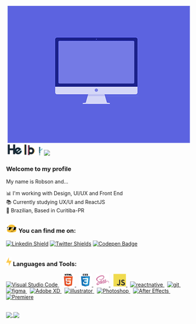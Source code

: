 <!--
Hellooo! <img src="https://media.giphy.com/media/hvRJCLFzcasrR4ia7z/giphy.gif" width="30">
 # Robson Vinicius de Oliveira 
-->

<img src="images/animation-readme-26-1.gif" min-width="400px" max-width="600px" width="500px" align="right" alt="image">

<span align="left">

<img src="images/readme/hello.gif" width="100" alt="image"> <img src="https://media.giphy.com/media/hvRJCLFzcasrR4ia7z/giphy.gif" width="50">

### Welcome to my profile
 
My name is Robson and...  

 📊 I'm working with Design, UI/UX and Front End<br>
 📚 Currently studying UX/UI and ReactJS<br>
 🏡 Brazilian, Based in Curitiba-PR<br>
 
</span>

## 

<span align="left">
 
### <img src="https://github.com/RobsonVinicius/robsonvinicius/blob/master/images/readme/emoji.gif" width="30"> You can find me on:

[![Linkedin Shield](https://img.shields.io/badge/-Linkedin-2867B2?style=for-the-badge&logo=linkedin&logoColor=white&link=https://www.linkedin.com/in/robson-vinicius/)](https://www.linkedin.com/in/robson-vinicius/)
[![Twitter Shields](https://img.shields.io/badge/-Twitter-1DA1F2?style=for-the-badge&logo=twitter&logoColor=white&link=https://www.twitter.com/robsonviniciusr/)](https://www.twitter.com/robsonviniciusr/)
[![Codepen Badge](https://img.shields.io/badge/-Codepen-000?style=for-the-badge&logo=codepen&logoColor=white&link=https://codepen.io/robsonvinicius)](https://codepen.io/robsonvinicius) 

</span>

##

### <img src="https://github.com/RobsonVinicius/robsonvinicius/blob/master/images/readme/lightning.gif" width="15"> Languages and Tools:

<p align="left"> 
 
<a href="https://code.visualstudio.com/" target="_blank"> <img src="https://upload.wikimedia.org/wikipedia/commons/thumb/9/9a/Visual_Studio_Code_1.35_icon.svg/512px-Visual_Studio_Code_1.35_icon.svg.png" alt="Visual Studio Code" width="35" height="35"/> </a> &nbsp;
<a href="https://www.w3.org/html/" target="_blank"> <img src="https://raw.githubusercontent.com/devicons/devicon/master/icons/html5/html5-original-wordmark.svg" alt="html5" width="35" height="35"/> </a>&nbsp;
<a href="https://www.w3schools.com/css/" target="_blank"> <img src="https://raw.githubusercontent.com/devicons/devicon/master/icons/css3/css3-original-wordmark.svg" alt="css3" width="35" height="35"/> </a> &nbsp;
<a href="https://sass-lang.com/" target="_blank"> <img src="https://raw.githubusercontent.com/github/explore/80688e429a7d4ef2fca1e82350fe8e3517d3494d/topics/sass/sass.png" alt="sass" width="35" height="35"/> </a> &nbsp;
<a href="https://developer.mozilla.org/en-US/docs/Web/JavaScript" target="_blank"> <img src="https://raw.githubusercontent.com/devicons/devicon/master/icons/javascript/javascript-original.svg" alt="javascript" width="35" height="35"/> </a> &nbsp;
<a href="https://reactnative.dev/" target="_blank"> <img src="https://reactnative.dev/img/header_logo.svg" alt="reactnative" width="35" height="35"/> </a> &nbsp;
<a href="https://git-scm.com/" target="_blank"> <img src="https://www.vectorlogo.zone/logos/git-scm/git-scm-icon.svg" alt="git" width="35" height="35"/> </a> &nbsp;
<a href="https://www.figma.com/" target="_blank"> <img src="https://upload.wikimedia.org/wikipedia/commons/3/33/Figma-logo.svg" alt="figma" width="35" height="35"/> </a> &nbsp;
<a href="https://www.adobe.com/br/products/xd.html" target="_blank"> <img src="https://upload.wikimedia.org/wikipedia/commons/thumb/c/c2/Adobe_XD_CC_icon.svg/1200px-Adobe_XD_CC_icon.svg.png" alt="Adobe XD" width="35" height="35"/> </a> &nbsp;
<a href="https://www.adobe.com/br/products/illustrator.html" target="_blank"> <img src="https://www.adobe.com/content/dam/cc/icons/illustrator.svg" alt="illustrator" width="35" height="35"/> </a> &nbsp;
<a href="https://www.adobe.com/br/products/photoshop.html" target="_blank"> <img src="https://www.adobe.com/content/dam/cc/us/en/creativecloud/max2020/mnemonics/photoshop.svg" alt="Photoshop" width="35" height="35"/> </a> &nbsp;
<a href="https://www.adobe.com/br/products/aftereffects.html" target="_blank"> <img src="https://www.adobe.com/content/dam/cc/icons/aftereffects.svg" alt="After Effects" width="35" height="35"/> </a> &nbsp;
<a href="https://www.adobe.com/br/products/premiere.html" target="_blank"> <img src="https://www.adobe.com/content/dam/cc/icons/premiere.svg" alt="Premiere" width="35" height="35"/> </a>

</p>

<br>

<a href="https://github.com/anuraghazra/github-readme-stats">
  <img align="center" src="https://github-readme-stats.vercel.app/api/top-langs/?username=RobsonVinicius&layout=compact&hide_border=true&theme=github_dark&langs_count=8&hide=Rich Text Format,TSQL,hack" />
</a>

<a href="https://github.com/anuraghazra/convoychat">
  <img align="center" src="https://github-readme-stats.vercel.app/api?username=RobsonVinicius&hide=contribs,prs&show_icons=true&include_all_commits=true&layout=compact&hide_border=true&theme=github_dark" />
</a>






